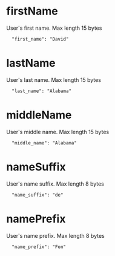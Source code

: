 # firstName

User's first name. Max length 15 bytes

```
  "first_name": "David"
```

# lastName

User's last name. Max length 15 bytes

```
  "last_name": "Alabama"
```

# middleName

User's middle name. Max length 15 bytes

```
  "middle_name": "Alabama"
```

# nameSuffix

User's name suffix. Max length 8 bytes

```
  "name_suffix": "de"
```

# namePrefix

User's name prefix. Max length 8 bytes

```
  "name_prefix": "Fon"
```
